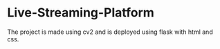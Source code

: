 # Live-Streaming-Platform
The project is made using cv2 and is deployed using flask with html and css.
